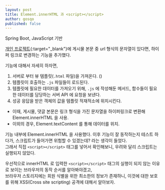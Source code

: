 ```yaml
---
layout: post
title: Element.innerHTML 과 <script></script>
author: gosqo
published: false
---
```


Spring Boot, JavaScript 기반

[개인 프로젝트](https://flyin-heron.duckdns.org){:target="_blank"}에 게시물 본문 중 url 형식의 문자열이 있다면, 하이퍼 링크로 변경하는 기능을 추가했다.   

기능에 대해서 자세히 하자면,
1. 서버로 부터 뷰 템플릿(`.html` 파일)을 가져온다. ()
2. 템플릿이 호출하는 `.js` 파일들이 로드된다.
3. 템플릿에 필요한 데이터를 가져오기 위해, `.js` 에 작성해둔 메서드, 함수들이 필요한 데이터를 담당하는 서버 API 에 요청을 보낸다.
4. 성공 응답을 받은 객체의 값을 템플릿 적재적소에 위치시킨다.   
  - 이때, 게시물, 댓글 본문은 링크 형식을 가진 문자열을 하이퍼링크로 변환해 Element.innerHTML 을 사용.
  - 이외의 경우, Element.textContent 를 통해 데이터를 위치.

기능 내부에 Element.innerHTML 을 사용했다. 이후 기능이 잘 동작하는지 테스트 하다가, 스크립트가 들어가면 위험할 수 있겠는데? 라는 생각이 들었다.   
그래서 직접 `<script></script>` 태그를 넣어서 확인해보니, 우려와 달리 스크립트는 실행되지 않았다.

우선적으로 innerHTML 로 입력한 `<script></script>` 태그의 실행이 되지 않는 이유로 보이는 브라우저의 동작 순서를 알아봐야겠고,   
브라우저 스토리지에는 회원 식별을 위한 최소한의 정보가 존재하니, 이것에 대한 보호를 위해 XSS(Cross site scripting) 공격에 대해서 알아보자.
